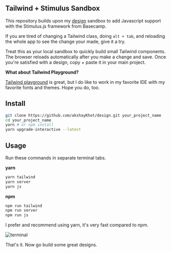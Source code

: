 ## Tailwind + Stimulus Sandbox

This repository builds upon my [design](https://github.com/akshayKhot/design) sandbox to add Javascript support with the Stimulus.js framework from Basecamp. 

If you are tired of changing a Tailwind class, doing `alt + tab`, and reloading the whole app to see the change your made, give it a try.  

Treat this as your local sandbox to quickly build small Tailwind components. The browser reloads automatically after you make a change and save. Once you're satisfied with a design, copy + paste it in your main project.

**What about Tailwind Playground?**

[Tailwind playground](https://play.tailwindcss.com/) is great, but I do like to work in my favorite IDE with my favorite fonts and themes. Hope you do, too. 

## Install

```bash
git clone https://github.com/akshayKhot/design.git your_project_name
cd your_project_name
yarn # or npm install
yarn upgrade-interactive --latest
```

## Usage

Run these commands in separate terminal tabs. 

**yarn**

```bash
yarn tailwind
yarn server
yarn js
```

**npm**

```bash
npm run tailwind
npm run server
npm run js
```

I prefer and recommend using yarn, it's very fast compared to npm. 

![terminal](images/terminal.png)

That's it. Now go build some great designs. 
